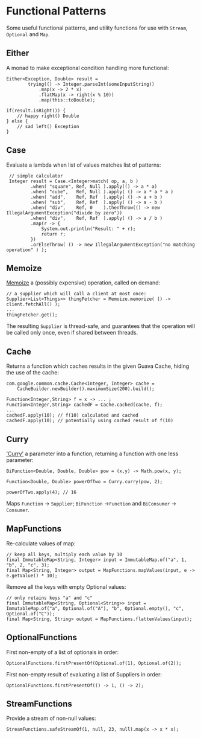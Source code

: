 # Functional Patterns

Some useful functional patterns, and utility functions for use with ```Stream```, ```Optional``` and ```Map```.


## Either
A monad to make exceptional condition handling more functional:

    Either<Exception, Double> result =
            trying(() -> Integer.parseInt(someInputString))
                .map(x -> 2 * x)
                .flatMap(x -> right(x % 10))
                .map(this::toDouble);

    if(result.isRight()) {
        // happy right() Double
    } else {
        // sad left() Exception
    }

## Case
Evaluate a lambda when list of values matches list of patterns:

     // simple calculator
     Integer result = Case.<Integer>match( op, a, b )
             .when( "square", Ref, Null ).apply(() -> a * a)
             .when( "cube",   Ref, Null ).apply( () -> a * a * a )
             .when( "add",    Ref, Ref  ).apply( () -> a + b )
             .when( "sub",    Ref, Ref  ).apply( () -> a - b )
             .when( "div",    Ref, 0    ).thenThrow(() -> new IllegalArgumentException("divide by zero"))
             .when( "div",    Ref, Ref  ).apply( () -> a / b )
             .map(r -> {
                 System.out.println("Result: " + r);
                 return r;
             })
             .orElseThrow( () -> new IllegalArgumentException("no matching operation" ) );

## Memoize

[Memoize](https://en.wikipedia.org/wiki/Memoization) a (possibly expensive) operation, called on demand:

    // a supplier which will call a client at most once:
    Supplier<List<Things>> thingFetcher = Memoize.memorize( () -> client.fetchAll() );
    ...
    thingFetcher.get();

The resulting `Supplier` is thread-safe, and guarantees that the operation will be called 
only once, even if shared between threads.

## Cache
Returns a function which caches results in the given Guava Cache, hiding the use of the cache:

    com.google.common.cache.Cache<Integer, Integer> cache =
        CacheBuilder.newBuilder().maximumSize(200).build();

    Function<Integer,String> f = x -> ... ;
    Function<Integer,String> cachedF = Cache.cached(cache, f);
    ...
    cachedF.apply(10); // f(10) calculated and cached
    cachedF.apply(10); // potentially using cached result of f(10)

## Curry
['Curry'](https://en.wikipedia.org/wiki/Currying) a parameter into a function, returning a function with 
one less parameter:

    BiFunction<Double, Double, Double> pow = (x,y) -> Math.pow(x, y);
    
    Function<Double, Double> powerOfTwo = Curry.curry(pow, 2);
    
    powerOfTwo.apply(4); // 16 
    
Maps `Function` -> `Supplier`; `BiFunction` ->`Function` and `BiConsumer` -> `Consumer`.

## MapFunctions

Re-calculate values of map:

    // keep all keys, multiply each value by 10
    final ImmutableMap<String, Integer> input = ImmutableMap.of("a", 1, "b", 2, "c", 3);
    final Map<String, Integer> output = MapFunctions.mapValues(input, e -> e.getValue() * 10);

Remove all the keys with empty Optional values:

    // only retains keys "a" and "c"
    final ImmutableMap<String, Optional<String>> input = ImmutableMap.of("a", Optional.of("A"), "b", Optional.empty(), "c", Optional.of("C"));
    final Map<String, String> output = MapFunctions.flattenValues(input);

## OptionalFunctions

First non-empty of a list of optionals in order:

    OptionalFunctions.firstPresentOf(Optional.of(1), Optional.of(2));

First non-empty result of evaluating a list of Suppliers in order:

    OptionalFunctions.firstPresentOf(() -> 1, () -> 2);

## StreamFunctions

Provide a stream of non-null values:

    StreamFunctions.safeStreamOf(1, null, 23, null).map(x -> x * x);
